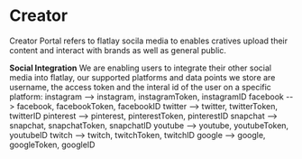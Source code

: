 <!-- TITLE: Creator Portal -->
<!-- SUBTITLE: Creator's Social Media -->

# Creator
Creator Portal refers to flatlay socila media to enables cratives upload their content and interact with brands as well as general public.

**Social Integration**
We are enabling users to integrate their other social media into flatlay, our supported platforms and data points we store are username, the access token and the interal id of the user on a specific platform:
instagram   --> instagram, instagramToken,  instagramID
facebook    --> facebook,  facebookToken,   facebookID 
twitter        --> twitter,       twitterToken,       twitterID
pinterest    --> pinterest,   pinterestToken,   pinterestID
snapchat    --> snapchat,   snapchatToken,   snapchatID
youtube     --> youtube,    youtubeToken,    youtubeID
twitch         --> twitch,       twitchToken,        twitchID
google       --> google,      googleToken,       googleID



